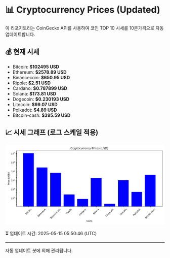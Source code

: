 
# 📊 Cryptocurrency Prices (Updated)

이 리포지토리는 CoinGecko API를 사용하여 코인 TOP 10 시세를 10분가격으로 자동 업데이트합니다.

## 💰 현재 시세
- Bitcoin: **$102495 USD**
- Ethereum: **$2578.89 USD**
- Binancecoin: **$650.95 USD**
- Ripple: **$2.51 USD**
- Cardano: **$0.787899 USD**
- Solana: **$173.81 USD**
- Dogecoin: **$0.230193 USD**
- Litecoin: **$99.07 USD**
- Polkadot: **$4.89 USD**
- Bitcoin-cash: **$395.59 USD**

## 📈 시세 그래프 (로그 스케일 적용)
![Crypto Prices](crypto_prices.png)

⏳ 업데이트 시간: 2025-05-15 05:50:46 (UTC)

---
자동 업데이트 봇에 의해 관리됩니다.
